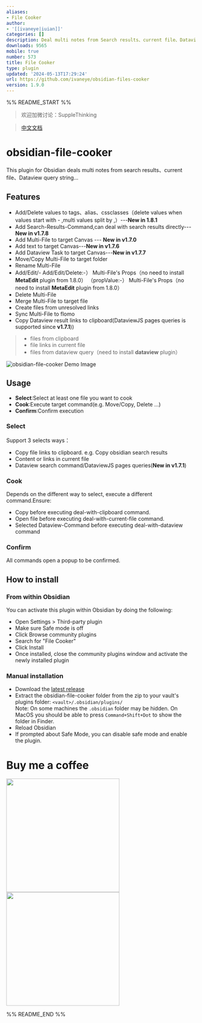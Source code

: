 ```yaml
---
aliases:
- File Cooker
author:
- '[[ivaneye|iuian]]'
categories: []
description: Deal multi notes from Search results、current file、Dataview query string...
downloads: 9565
mobile: true
number: 573
title: File Cooker
type: plugin
updated: '2024-05-13T17:29:24'
url: https://github.com/ivaneye/obsidian-files-cooker
version: 1.9.0
---
```


%% README_START %%

> 欢迎加微讨论：SuppleThinking

> [中文文档](README_zh.md)

# obsidian-file-cooker

This plugin for Obsidian deals multi notes from search results、current file、Dataview query string...
    
## Features

- Add/Delete values to tags、alias、cssclasses（delete values when values start with - ,multi values split by ,）---**New in 1.8.1**
- Add Search-Results-Command,can deal with search results directly---**New in v1.7.8**
- Add Multi-File to target Canvas --- **New in v1.7.0**
- Add text to target Canvas---**New in v1.7.6**
- Add Dataview Task to target Canvas---**New in v1.7.7**
- Move/Copy Multi-File to target folder
- Rename Multi-File
- Add/Edit/- Add/Edit/Delete:-） Multi-File's Props（no need to install **MetaEdit** plugin from 1.8.0）
（propValue:-） Multi-File's Props（no need to install **MetaEdit** plugin from 1.8.0）
- Delete Multi-File
- Merge Multi-File to target file
- Create files from unresolved links
- Sync Multi-File to flomo
- Copy Dataview result links to clipboard(DataviewJS pages queries is supported since **v1.7.1**))

> - files from clipboard
> - file links in current file
> - files from dataview query（need to install **dataview** plugin）

![obsidian-file-cooker Demo Image](https://raw.githubusercontent.com/ivaneye/obsidian-files-cooker/HEAD/demo.png)

## Usage

- **Select**:Select at least one file you want to cook
- **Cook**:Execute target command(e.g. Move/Copy, Delete ...)
- **Confirm**:Confirm execution

### Select

Support 3 selects ways：
- Copy file links to clipboard. e.g. Copy obsidian search results
- Content or links in current file
- Dataview search command/DataviewJS pages queries(**New in v1.7.1**)

### Cook

Depends on the different way to select, execute a different command.Ensure:
- Copy before executing deal-with-clipboard command.
- Open file before executing deal-with-current-file command.
- Selected Dataview-Command before executing deal-with-dataview command

### Confirm

All commands open a popup to be confirmed.

## How to install

### From within Obsidian
You can activate this plugin within Obsidian by doing the following:
- Open Settings > Third-party plugin
- Make sure Safe mode is off
- Click Browse community plugins
- Search for "File Cooker"
- Click Install
- Once installed, close the community plugins window and activate the newly installed plugin

### Manual installation

- Download the [latest release](https://github.com/ivaneye/obsidian-files-cooker/releases/latest)
- Extract the obsidian-file-cooker folder from the zip to your vault's plugins folder: `<vault>/.obsidian/plugins/`  
Note: On some machines the `.obsidian` folder may be hidden. On MacOS you should be able to press `Command+Shift+Dot` to show the folder in Finder.
- Reload Obsidian
- If prompted about Safe Mode, you can disable safe mode and enable the plugin.

# Buy me a coffee

<div display="flex">
  <img src="https://raw.githubusercontent.com/ivaneye/obsidian-files-cooker/HEAD/wx_pay.png" width="300px"/>
  <span style="margin:0 3px"></span>
  <img src="https://raw.githubusercontent.com/ivaneye/obsidian-files-cooker/HEAD/alipay.png" width="300px"/>
</div>

%% README_END %%